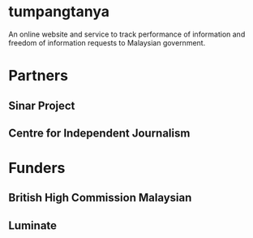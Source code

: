 # tumpangtanya

An online website and service to track performance of information and
freedom of information requests to Malaysian government.

# Partners

## Sinar Project

## Centre for Independent Journalism

# Funders

## British High Commission Malaysian

## Luminate
